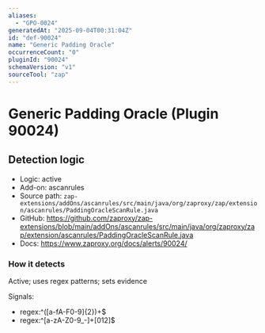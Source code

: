 ```yaml
---
aliases:
  - "GPO-0024"
generatedAt: "2025-09-04T00:31:04Z"
id: "def-90024"
name: "Generic Padding Oracle"
occurrenceCount: "0"
pluginId: "90024"
schemaVersion: "v1"
sourceTool: "zap"
---
```


# Generic Padding Oracle (Plugin 90024)

## Detection logic

- Logic: active
- Add-on: ascanrules
- Source path: `zap-extensions/addOns/ascanrules/src/main/java/org/zaproxy/zap/extension/ascanrules/PaddingOracleScanRule.java`
- GitHub: https://github.com/zaproxy/zap-extensions/blob/main/addOns/ascanrules/src/main/java/org/zaproxy/zap/extension/ascanrules/PaddingOracleScanRule.java
- Docs: https://www.zaproxy.org/docs/alerts/90024/

### How it detects

Active; uses regex patterns; sets evidence

Signals:
- regex:^([a-fA-F0-9]{2})+$
- regex:^[a-zA-Z0-9_-]+[012]$

